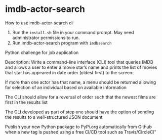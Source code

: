# imdb-actor-search

How to use imdb-actor-search cli
1. Run the `install.sh` file in your command prompt. May need administrator permissions to run.
2. Run imdb-actor-search program with `imdbsearch`


Python challenge for job application

Description:
Write a command-line interface (CLI) tool that queries IMDB and allows a user to enter a movie star’s name and prints the list of movies that star has appeared in date order (oldest first) to the screen:

If more than one actor has that name, a menu should be returned allowing for selection of an individual based on available information

The CLI should allow for a reversal of order such that the newest films are first in the results list

The CLI developed as part of step one should have the option of sending the results to a well-structured JSON document

Publish your new Python package to PyPi.org automatically from Github when a new tag is pushed using a free CI/CD tool such as Travis/CircleCI"

